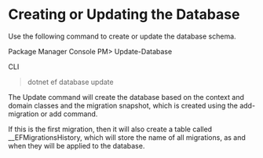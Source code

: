 ﻿# Creating or Updating the Database
Use the following command to create or update the database schema.

Package Manager Console
PM> Update-Database

CLI
> dotnet ef database update

The Update command will create the database based on the context and 
domain classes and the migration snapshot, which is created using the 
add-migration or add command.

If this is the first migration, then it will also create a table called 
__EFMigrationsHistory, which will store the name of all migrations, 
as and when they will be applied to the database.
